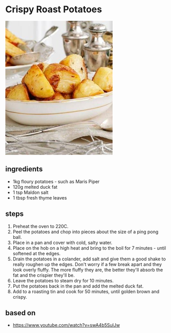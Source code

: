 # Crispy Roast Potatoes

![Crispy Roast Potatoes](images/crispy-roast-potatoes.jpg)

## ingredients

- 1kg floury potatoes - such as Maris Piper
- 120g melted duck fat
- 1 tsp Maldon salt
- 1 tbsp fresh thyme leaves

## steps

1. Preheat the oven to 220C.
2. Peel the potatoes and chop into pieces about the size of a ping pong ball.
3. Place in a pan and cover with cold, salty water.
4. Place on the hob on a high heat and bring to the boil for 7 minutes - until softened at the edges.
5. Drain the potatoes in a colander, add salt and give them a good shake to really roughen up the edges. Don't worry if a few break apart and they look overly fluffy. The more fluffy they are, the better they'll absorb the fat and the crispier they'll be.
6. Leave the potatoes to steam dry for 10 minutes.
7. Put the potatoes back in the pan and add the melted duck fat.
8. Add to a roasting tin and cook for 50 minutes, until golden brown and crispy.

## based on

- https://www.youtube.com/watch?v=swA4b5SulJw
